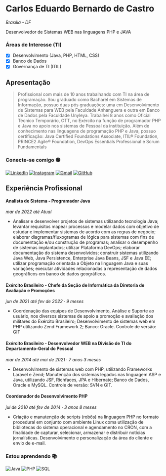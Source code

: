 # Carlos Eduardo Bernardo de Castro

_Brasília - DF_

Desenvolvedor de Sistemas WEB nas linguagens PHP e JAVA

### Áreas de Interesse (TI)
- [X] Desenvolvimento (Java, PHP, HTML, CSS)
- [X] Banco de Dados
- [X] Governança de TI (ITIL)

## Apresentação

> Profissional com mais de 10 anos trabalhando com TI na área de programação.
> Sou graduado como Bacharel em Sistemas de Informação, possuo duas pós graduações: uma em Desenvolvimento de Sistemas para WEB pela Faculdade Anhanguera e outra em Banco de Dados pela Faculdade Unyleya.
> Trabalhei 8 anos como Oficial Técnico Temporário, OTT, no Exército na função de programador PHP e Java no apoio nos sistemas de Pessoal da instituição.
> Além de conhecimento nas linguagens de programação PHP e Java, possuo certificação: Java Certified Foundations Associate, ITIL® Foundation, PRINCE2 Agile® Foundation, DevOps Essentials Professional e Scrum Fundamentals
### Conecte-se comigo 🟢

[![LinkedIn](https://img.shields.io/badge/LinkedIn-0077B5?style=for-the-badge&logo=linkedin&logoColor=white)](https://www.linkedin.com/in/carlos-eduardo-bernardo-de-castro-ab687069/) 
[![Instagram](https://img.shields.io/badge/-Instagram-%23E4405F?style=for-the-badge&logo=instagram&logoColor=white)](https://www.instagram.com/cadubcastro/) 
[![Gmail](https://img.shields.io/badge/Gmail-333333?style=for-the-badge&logo=gmail&logoColor=red)](mailto:cadubcastro@gmail.com) 
[![GitHub](https://img.shields.io/badge/GitHub-100000?style=for-the-badge&logo=github&logoColor=white)](https://github.com/cadubcastro)

## Experiência Profissional

#### Analista de Sistema - Programador Java
_mar de 2022 até Atual_
* Analisar e desenvolver projetos de sistemas utilizando tecnologia Java; levantar requisitos mapear processos e modelar dados com objetivo de estudar e implementar sistemas de acordo com as regras de negócio; elaborar diagramas/fluxogramas de lógica para sistemas com fins de documentação e/ou construção de programas; analisar o desempenho de sistemas implantados; utilizar Plataforma DevOps; elaborar documentação do sistema desenvolvidos; construir sistemas utilizando Java Web, Java Persistence, Enterprise Java Beans, JSF e Java EE; utilizar programação orientada a Objeto na linguagem Java e suas variações; executar atividades relacionadas a representação de dados geográficos em banco de dados geográficos.

#### Exército Brasileiro - Chefe da Seção de Informática da Diretoria de Avaliação e Promoções
_jun de 2021 até fev de 2022 · 9 meses_
* Coordenação das equipes de Desenvolvimento, Análise e Suporte ao usuário, nos diversos sistemas de apoio a promoção e avaliação dos militares do Exército Brasileiro;
Desenvolvimento de sistemas web em PHP utilizando Zend Framework 2;
Banco: Oracle.
Controle de versão: GIT

#### Exército Brasileiro - Desenvolvedor WEB na Divisão de TI do Departamento-Geral do Pessoal
_mar de 2014 até mai de 2021 · 7 anos 3 meses_
* Desenvolvimento de sistemas web com PHP, utilizando Frameworks Laravel e Zend;
Manutenção dos sistemas legados nas linguagem ASP e Java, utilizando JSF, Richfaces, JPA e Hibernate;
Banco de Dados, Oracle e MySQL.
Controle de versão: SVN e GIT.


#### Coordenador de Desenvolvimento PHP
_jul de 2010 até fev de 2014 · 3 anos 8 meses_
* Criação e manutenção de scripts (robôs) na linguagem PHP no formato procedural em conjunto com ambiente Linux coma utilização de bibliotecas do sistema operacional e agendamento no CRON, com a finalidade de capturar, selecionar, armazenar e distribuir notícias jornalísticas. 
Desenvolvimento e personalização da área do cliente e envio de e-mail.


### Estou aprendendo 📚

![Java](https://img.shields.io/badge/java-3670A0?style=for-the-badge&logo=java&logoColor=ffdd54) 
![PHP](https://img.shields.io/badge/PHP-777BB4?style=for-the-badge&logo=php&logoColor=white) 
![SQL](https://img.shields.io/badge/SQL-0079d6?style=for-the-badge&logo=sql&logoColor=white) 
